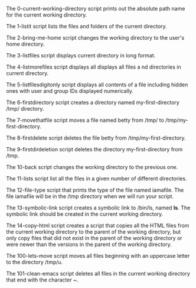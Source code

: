 The 0-current-working-directory script prints out the absolute path name for the current working directory.


The 1-listit script lists the files and folders of the current directory.


The 2-bring-me-home script changes the working directory to the user's home directory.


The 3-listfiles script displays current directory in long format.


The 4-listmorefiles script displays all displays all files a
nd directories in current directory.


The 5-listfilesdigitonly script displays all contents of a file including hidden ones with user and group IDs displayed numerically.


The 6-firstdirectory script creates a directory named my-first-directory /tmp/ directory.


The 7-movethatfile script moves a file named betty from /tmp/ to /tmp/my-first-directory.


The 8-firstdelete script deletes the file betty from /tmp/my-first-directory.


The 9-firstdirdeletion script deletes the directory my-first-directory from /tmp.


The 10-back script changes the working directory to the previous one.


The 11-lists script list all the files in a given number of different directories.


The 12-file-type script that prints the type of the file named iamafile. The file iamafile will be in the /tmp directory when we will run your script.


The 13-symbolic-link script creates a symbolic link to /bin/ls, named __ls__. The symbolic link should be created in the current working directory.


The 14-copy-html script creates a script that copies all the HTML files from the current working directory to the parent of the working directory, but only copy files that did not exist in the parent of the working directory or were newer than the versions in the parent of the working directory.


The 100-lets-move script moves all files beginning with an uppercase letter to the directory /tmp/u.


The 101-clean-emacs script deletes all files in the current working directory that end with the character ~.


